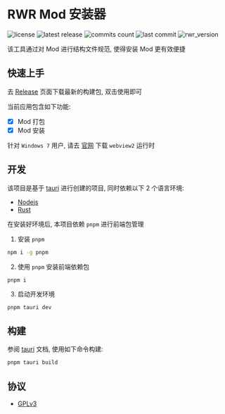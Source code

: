 # RWR Mod 安装器

![license](https://badgen.net/github/license/Kreedzt/rwr-mod-installer)
![latest release](https://badgen.net/github/release/Kreedzt/rwr-mod-installer)
![commits count](https://badgen.net/github/commits/Kreedzt/rwr-mod-installer)
![last commit](https://badgen.net/github/last-commit/Kreedzt/rwr-mod-installer)
![rwr_version](https://badgen.net/badge/RWR/1.95/orange)

该工具通过对 Mod 进行结构文件规范, 使得安装 Mod 更有效便捷

## 快速上手

去 [Release](https://github.com/Kreedzt/rwr-mod-installer/releases) 页面下载最新的构建包, 双击使用即可

当前应用包含如下功能:

-   [x] Mod 打包
-   [x] Mod 安装

针对 `Windows 7` 用户, 请去 [官网](https://developer.microsoft.com/en-us/microsoft-edge/webview2/#download-section) 下载 `webview2` 运行时

## 开发

该项目是基于 [tauri](https://tauri.app/) 进行创建的项目, 同时依赖以下 2 个语言环境:

-   [Nodejs](https://nodejs.org/en/)
-   [Rust](https://www.rust-lang.org/)

在安装好环境后, 本项目依赖 `pnpm` 进行前端包管理

1. 安装 `pnpm`

```bash
npm i -g pnpm
```

2. 使用 `pnpm` 安装前端依赖包

```bash
pnpm i
```

3. 启动开发环境

```
pnpm tauri dev
```

## 构建

参阅 [tauri](https://tauri.app/zh/v1/guides/building/) 文档, 使用如下命令构建:

```bash
pnpm tauri build
```

## 协议

-   [GPLv3](https://opensource.org/licenses/GPL-3.0)
